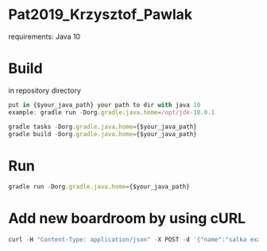 # Pat2019_Krzysztof_Pawlak

requirements: Java 10

# Build
in repository directory

```javascript
put in {$your_java_path} your path to dir with java 10
example: gradle run -Dorg.gradle.java.home=/opt/jdk-10.0.1
```
```javascript
gradle tasks -Dorg.gradle.java.home={$your_java_path}
gradle build -Dorg.gradle.java.home={$your_java_path}
```
# Run
```javascript
gradle run -Dorg.gradle.java.home={$your_java_path}
```

# Add new boardroom by using cURL
```javascript
curl -H "Content-Type: application/json" -X POST -d '{"name":"salka example","id":"1.33","organizationName":"foo","level":0,"available":true,"seats":10,"standingPlaces":10,"sunbeds":10,"hammocks":10,"equipment":{"projectorName":"foo","phoneAvailable":true,"phone":{"internalNumber":99,"externalNumber":"+12 123456789","phoneInterface":"USB"}}}' http://localhost:8080/boardrooms
```
